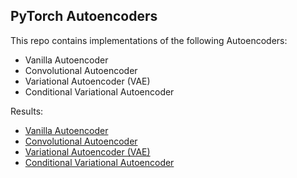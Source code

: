 ## PyTorch Autoencoders

This repo contains implementations of the following Autoencoders:
- Vanilla Autoencoder
- Convolutional Autoencoder
- Variational Autoencoder (VAE)
- Conditional Variational Autoencoder

Results:
- [Vanilla Autoencoder](results/Autoencoder.gif)
- [Convolutional Autoencoder](results/Convolutional_Autoencoder.gif)
- [Variational Autoencoder (VAE)](results/VAE.gif)
- [Conditional Variational Autoencoder](results/Conditional_VAE)
